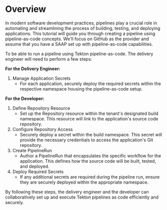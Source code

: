 # Overview

In modern software development practices, pipelines play a crucial role in automating and streamlining the process of building, testing, and deploying applications. This tutorial will guide you through creating a pipeline using pipeline-as-code concepts. We'll focus on GitHub as the provider and assume that you have a SAAP set up with pipeline-as-code capabilities.

To be able to run a pipeline using Tekton pipeline-as-code. The delivery engineer will need to perform a few steps:

**For the Delivery Engineer:**

1. Manage Application Secrets
   - For each application, securely deploy the required secrets within the respective namespace housing the pipeline-as-code setup.

**For the Developer:**

1. Define Repository Resource
   - Set up the Repository resource within the tenant's designated build namespace. This resource will link to the application's source code repository.
1. Configure Repository Access
   - Securely deploy a secret within the build namespace. This secret will provide the necessary credentials to access the application's Git repository.
1. Create PipelineRun
   - Author a PipelineRun that encapsulates the specific workflow for the application. This defines how the source code will be built, tested, and deployed.
1. Deploy Required Secrets
   - If any additional secrets are required during the pipeline run, ensure they are securely deployed within the appropriate namespace.

By following these steps, the delivery engineer and the developer can collaboratively set up and execute Tekton pipelines as code efficiently and securely.
